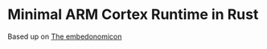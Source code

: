 # Minimal ARM Cortex Runtime in Rust

Based up on [The embedonomicon][1]

[1]: https://docs.rust-embedded.org/embedonomicon/smallest-no-std.html

